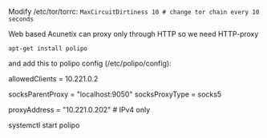 Modify /etc/tor/torrc:
`MaxCircuitDirtiness 10 # change tor chain every 10 seconds`

Web based Acunetix can proxy only through HTTP so we need HTTP-proxy

`apt-get install polipo`

and add this to polipo config (/etc/polipo/config):

allowedClients = 10.221.0.2

socksParentProxy = "localhost:9050"
socksProxyType = socks5

proxyAddress = "10.221.0.202"    # IPv4 only




systemctl start polipo
